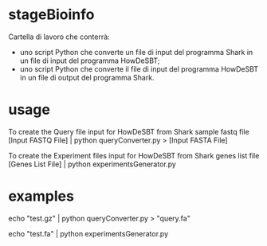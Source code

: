 # stageBioinfo
Cartella di lavoro che conterrà:
- uno script Python che converte un file di input del programma Shark in un file di input del programma HowDeSBT;
- uno script Python che converte il file di input del programma HowDeSBT in un file di output del programma Shark.

# usage
To create the Query file input for HowDeSBT from Shark sample fastq file
[Input FASTQ File] | python queryConverter.py > [Input FASTA File]

To create the Experiment files input for HowDeSBT from Shark genes list file
[Genes List File] | python experimentsGenerator.py

# examples
echo "test.gz" | python queryConverter.py > "query.fa"

echo "test.fa" | python experimentsGenerator.py